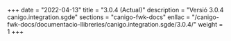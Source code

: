 +++
date        = "2022-04-13"
title       = "3.0.4 (Actual)"
description = "Versió 3.0.4 canigo.integration.sgde"
sections    = "canigo-fwk-docs"
enllac		= "/canigo-fwk-docs/documentacio-llibreries/canigo.integration.sgde/3.0.4/"
weight		= 1
+++
